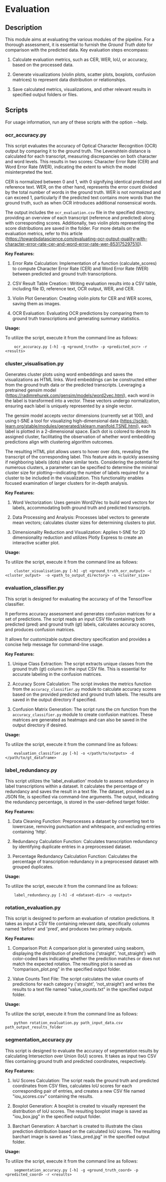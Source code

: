 # Evaluation

## Description
This module aims at evaluating the various modules of the pipeline.
For a thorough assessment, it is essential to furnish the *Ground Truth data* for comparison with the predicted data.
Key evaluation steps encompass:

1. Calculate evaluation metrics, such as CER, WER, IoU, or accuracy, based on the processed data.

2. Generate visualizations (violin plots, scatter plots, boxplots, confusion matrices) to represent data distribution or relationships.

3. Save calculated metrics, visualizations, and other relevant results in specified output folders or files.

## Scripts
For usage information, run any of these scripts with the option --help.

### ocr_accuracy.py
This script evaluates the accuracy of Optical Character Recognition (OCR) output by comparing it to the ground truth. The Levenshtein distance is calculated for each transcript, measuring discrepancies on both character and word levels. This results in two scores: Character Error Rate (CER) and Word Error Rate (WER), indicating the extent to which the model misinterpreted the text.

CER is normalized between 0 and 1, with 0 signifying identical predicted and reference text. WER, on the other hand, represents the error count divided by the total number of words in the ground truth. WER is not normalized and can exceed 1, particularly if the predicted text contains more words than the ground truth, such as when OCR introduces additional nonsensical words.

The output includes the `ocr_evaluation.csv` file in the specified directory, providing an overview of each transcript (reference and predicted) along with corresponding scores. Additionally, two violin plots representing the score distributions are saved in the folder. For more details on the evaluation metrics, refer to this article (https://towardsdatascience.com/evaluating-ocr-output-quality-with-character-error-rate-cer-and-word-error-rate-wer-853175297510).

 **Key Features:**

1. Error Rate Calculation: Implementation of a function (calculate_scores) to compute Character Error Rate (CER) and Word Error Rate (WER) between predicted and ground truth transcriptions.

2. CSV Result Table Creation:: Writing evaluation results into a CSV table, including file ID, reference text, OCR output, WER, and CER.

3. Violin Plot Generation: Creating violin plots for CER and WER scores, saving them as images.

4. OCR Evaluation: Evaluating OCR predictions by comparing them to ground truth transcriptions and generating summary statistics.

**Usage:**

To utilize the script, execute it from the command line as follows:

		ocr_accuracy.py [-h] -g <ground_truth> -p <predicted_ocr> -r <results>


### cluster_visualisation.py
Generates cluster plots using word embeddings and saves the visualizations as HTML links. Word embeddings can be constructed either from the ground truth data or the predicted transcripts. Leveraging a pretrained gensim model (https://radimrehurek.com/gensim/models/word2vec.html), each word in the label is transformed into a vector. These vectors undergo normalization, ensuring each label is uniquely represented by a single vector.

The gensim model accepts vector dimensions (currently set at 100), and using t-SNE a tool for visualizing high-dimensional data (https://scikit-learn.org/stable/modules/generated/sklearn.manifold.TSNE.html), each label is plotted in a 2-dimensional space. Each dot is colored to denote its assigned cluster, facilitating the observation of whether word embedding predictions align with clustering algorithm outcomes.

The resulting HTML plot allows users to hover over dots, revealing the transcript of the corresponding label. This feature aids in quickly assessing if neighboring labels (dots) share similar texts. Considering the potential for numerous clusters, a parameter can be specified to determine the minimal cluster size for plotting—indicating the number of labels required for a cluster to be included in the visualization. This functionality enables focused examination of larger clusters for in-depth analysis.

**Key Features:**

1. Word Vectorization: Uses gensim Word2Vec to build word vectors for labels, accommodating both ground truth and predicted    transcripts.

2. Data Processing and Analysis: Processes label vectors to generate mean vectors; calculates cluster sizes for determining clusters to plot.

3. Dimensionality Reduction and Visualization: Applies t-SNE for 2D dimensionality reduction and utilizes Plotly Express to create an interactive scatter plot.

**Usage:**

To utilize the script, execute it from the command line as follows:

		cluster_visualisation.py [-h] -gt <ground_truth_ocr_output> -c <cluster_output>  -o <path_to_output_directory> -s <cluster_size>


### evaluation_classifier.py
This script is designed for evaluating the accuracy of of the TensorFlow classifier.

It performs accuracy assessment and generates confusion matrices for a set of predictions. The script reads an input CSV file containing both predicted (pred) and ground truth (gt) labels, calculates accuracy scores, and produces confusion matrices. 

It allows for customizable output directory specification and provides a concise help message for command-line usage.


**Key Features:**

1. Unique Class Extraction: The script extracts unique classes from the ground truth (gt) column in the input CSV file. This is essential for accurate labeling in the confusion matrices.

2. Accuracy Score Calculation: The script invokes the metrics function from the `accuracy_classifier.py` module to calculate accuracy scores based on the provided predicted and ground truth labels. The results are saved in the output directory if specified.

3. Confusion Matrix Generation: The script runs the cm function from the `accuracy_classifier.py` module to create confusion matrices. These matrices are generated as heatmaps and can also be saved in the output directory if desired.


**Usage:**

To utilize the script, execute it from the command line as follows:

		evaluation_classifier.py [-h] -o </path/to/outputs> -d </path/to/gt_dataframe>


### label_redundancy.py
This script utilizes the 'label_evaluation' module to assess redundancy in label transcriptions within a dataset. It calculates the percentage of redundancy and saves the result in a text file. The dataset, provided as a JSON file, is specified via command-line arguments. 
The output, indicating the redundancy percentage, is stored in the user-defined target folder. 

**Key Features:**

1. Data Cleaning Function: Preprocesses a dataset by converting text to lowercase, removing punctuation and whitespace, and excluding entries containing 'http'.
		
2. Redundancy Calculation Function: Calculates transcription redundancy by identifying duplicate entries in a preprocessed dataset.

3. Percentage Redundancy Calculation Function: Calculates the percentage of transcription redundancy in a preprocessed dataset with grouped duplicates.
	
**Usage:**

To utilize the script, execute it from the command line as follows:

		label_redundancy.py [-h] -d <dataset-dir> -o <output>


### rotation_evaluation.py
This script is designed to perform an evaluation of rotation predictions. It takes as input a CSV file containing relevant data, specifically columns named 'before' and 'pred', and produces two primary outputs.

**Key Features:**

1. Comparison Plot: A comparison plot is generated using seaborn, displaying the distribution of predictions ('straight', 'not_straight') with color-coded bars indicating whether the prediction matches or does not match the expected rotation. The resulting plot is saved as "comparison_plot.png" in the specified output folder.
		
2. Value Counts Text File: The script calculates the value counts of predictions for each category ('straight', 'not_straight') and writes the results to a text file named "value_counts.txt" in the specified output folder.
	
**Usage:**

To utilize the script, execute it from the command line as follows:

		python rotation_evaluation.py path_input_data.csv path_output_results_folder


### segmentation_accuracy.py
This script is designed to evaluate the accuracy of segmentation results by calculating Intersection over Union (IoU) scores. It takes as input two CSV files containing ground truth and predicted coordinates, respectively.

**Key Features:**

1. IoU Scores Calculation: The script reads the ground truth and predicted coordinates from CSV files, calculates IoU scores for each corresponding pair of entries, and creates a new CSV file named "iou_scores.csv" containing the results.
		
2. Boxplot Generation: A boxplot is created to visually represent the distribution of IoU scores. The resulting boxplot image is saved as "iou_box.jpg" in the specified output folder.
	
3. Barchart Generation: A barchart is created to illustrate the class prediction distribution based on the calculated IoU scores. The resulting barchart image is saved as "class_pred.jpg" in the specified output folder.
	
**Usage:**

To utilize the script, execute it from the command line as follows:

		segmentation_accuracy.py [-h] -g <ground_truth_coord> -p <predicted_coord> -r <results>